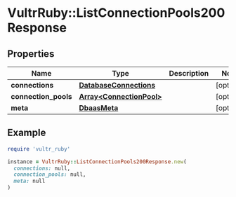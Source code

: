 # VultrRuby::ListConnectionPools200Response

## Properties

| Name | Type | Description | Notes |
| ---- | ---- | ----------- | ----- |
| **connections** | [**DatabaseConnections**](DatabaseConnections.md) |  | [optional] |
| **connection_pools** | [**Array&lt;ConnectionPool&gt;**](ConnectionPool.md) |  | [optional] |
| **meta** | [**DbaasMeta**](DbaasMeta.md) |  | [optional] |

## Example

```ruby
require 'vultr_ruby'

instance = VultrRuby::ListConnectionPools200Response.new(
  connections: null,
  connection_pools: null,
  meta: null
)
```

